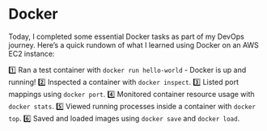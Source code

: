 # Docker

 Today, I completed some essential Docker tasks as part of my DevOps journey. Here’s a quick rundown of what I learned using Docker on an AWS EC2 instance:

1️⃣ Ran a test container with `docker run hello-world` - Docker is up and running!
2️⃣ Inspected a container with `docker inspect`.
3️⃣ Listed port mappings using `docker port`.
4️⃣ Monitored container resource usage with `docker stats`.
5️⃣ Viewed running processes inside a container with `docker top`.
6️⃣ Saved and loaded images using `docker save` and `docker load`.
